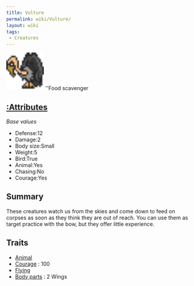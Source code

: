 ```yaml
---
title: Vulture
permalink: wiki/Vulture/
layout: wiki
tags:
 - Creatures
---
```


<img src="vulture.png" title="fig:vulture.png" alt="vulture.png" width="100" />
''Food scavenger

[:Attributes](:Attributes "wikilink")
-------------------------------------

*Base values*

-   Defense:12
-   Damage:2
-   Body size:Small
-   Weight:5
-   Bird:True
-   Animal:Yes
-   Chasing:No
-   Courage:Yes

Summary
-------

These creatures watch us from the skies and come down to feed on corpses
as soon as they think they are out of reach. You can use them as target
practice with the bow, but they offer little experience.

Traits
------

-   [Animal](/wiki/Traits#Animal "wikilink")
-   [Courage](/wiki/Traits#Courage "wikilink") : 100
-   [Flying](/wiki/Traits#Flying "wikilink")
-   [Body parts](:Attributes#Body_Parts "wikilink") : 2 Wings


